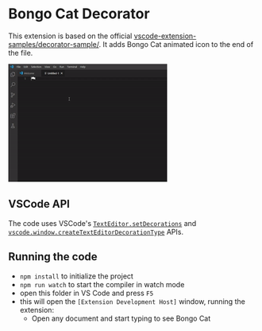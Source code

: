 # Bongo Cat Decorator

This extension is based on the official [vscode-extension-samples/decorator-sample/](https://github.com/Microsoft/vscode-extension-samples/tree/master/decorator-sample).
It adds Bongo Cat animated icon to the end of the file. 

![Bongo Cat Decorator preview](preview.gif)

## VSCode API

The code uses VSCode's [`TextEditor.setDecorations`](https://code.visualstudio.com/api/references/vscode-api#TextEditor.setDecorations) and [`vscode.window.createTextEditorDecorationType`](https://code.visualstudio.com/api/references/vscode-api#window.createTextEditorDecorationType) APIs.

## Running the code

* `npm install` to initialize the project
* `npm run watch` to start the compiler in watch mode
* open this folder in VS Code and press `F5`
* this will open the `[Extension Development Host]` window, running the extension:
  * Open any document and start typing to see Bongo Cat
